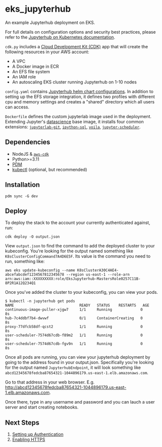 # eks_jupyterhub

An example Jupyterhub deployment on EKS.

For full details on configuration options and security best practices, please refer to the [Jupyterhub on Kubernetes 
documentation](https://z2jh.jupyter.org/en/stable/index.html).

`cdk.py` includes a [Cloud Development Kit (CDK)](https://docs.aws.amazon.com/cdk/v2/guide/home.html) app that will 
create the following resources in your AWS account:
* A VPC
* A Docker image in ECR
* An EFS file system
* An IAM role
* An autoscaling EKS cluster running Jupyterhub on 1-10 nodes

`config.yaml` contains [Jupyterhub helm chart configurations](https://z2jh.jupyter.org/en/latest/resources/reference.html).
In addition to setting up the EFS storage integration, it defines two profiles with different cpu and memory settings
and creates a "shared" directory which all users can access.

`Dockerfile` defines the custom jupyterlab image used in the deployment. Extending Jupyter's 
[datascience](https://hub.docker.com/r/jupyter/datascience-notebook) base image, it installs four common extensions: 
[`jupyterlab-git`](https://pypi.org/project/jupyterlab-git/), [`ipython-sql`](https://pypi.org/project/ipython-sql/), 
[`voila`](https://pypi.org/project/voila/), [`jupyter-scheduler`](https://pypi.org/project/jupyter-scheduler/).

## Dependencies

* NodeJS & [`aws-cdk`](https://www.npmjs.com/package/aws-cdk)
* Python>=3.11
* [PDM](https://pypi.org/project/pdm/)
* [kubectl](https://kubernetes.io/docs/tasks/tools/) (optional, but recommended)

## Installation

```
pdm sync -G dev
```

## Deploy

To deploy the stack to the account your currently authenticated against, run:

```
cdk deploy -O output.json
```

View `output.json` to find the command to add the deployed cluster to your kubeconfig. You're looking for the 
output named something like `K8sClusterConfigCommand7A4D6E5F`. Its value is the command you need to run, something like:

```
aws eks update-kubeconfig --name K8sClusterA30C4AE4-abcefabcdef1234567812345678 --region us-east-1 --role-arn arn:aws:iam::XXXXXXXXX:role/EksJupyterhub-MastersRole0257C11B-8P2R1A12Q234Q1
```

Once you've added the cluster to your kubeconfig, you can view your pods.
```
$ kubectl -n jupyterhub get pods
NAME                              READY   STATUS    RESTARTS   AGE
continuous-image-puller-xjgw7     1/1     Running             0          8s
hub-7c4ddbf7b4-dwvwf              0/1     ContainerCreating   0          8s
proxy-77dfcb58df-qcst2            1/1     Running             0          8s
user-scheduler-7574d67cdb-f89m2   1/1     Running             0          8s
user-scheduler-7574d67cdb-fgv9n   1/1     Running             0          8s
```

Once all pods are running, you can view your jupyterhub deployment by going to the address found in your output.json.
Specifically you're looking for the output named `JupyterhubEndpoint`, it will look something like
`abcd12345678fedcba87654321-1044896179.us-east-1.elb.amazonaws.com`.

Go to that address in your web browser.
E.g. http://abcd12345678fedcba87654321-1044896179.us-east-1.elb.amazonaws.com.

Once there, type in any username and password and you can lauch a user server and start creating notebooks.

## Next Steps

1. [Setting up Authentication](https://jupyterhub.readthedocs.io/en/stable/reference/authenticators.html)
2. [Enabling HTTPS](https://z2jh.jupyter.org/en/latest/administrator/security.html#https)
